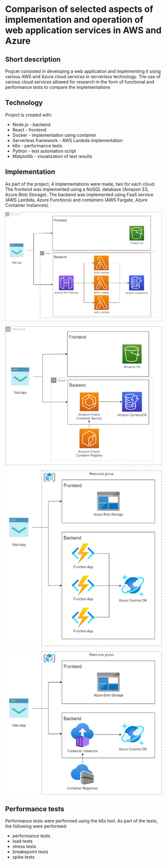 # Comparison of selected aspects of implementation and operation of web application services in AWS and Azure

## Short description
Projcet consisted in developing a web application and implementing it using various AWS and Azure cloud services in serverless technology. The use of various cloud services allowed for research in the form of functional and performance tests to compare the implementations


## Technology
Project is created with:
* Node.js - backend
* React - frontend
* Docker - implementation using container
* Serverless framework - AWS Lambda implementation
* k6s - performance tests
* Python - test automation script
* Matplotlib - visualization of test results


## Implementation
As part of the project, 4 implementations were made, two for each cloud. The frontend was implemented using a NoSQL database (Amazon S3, Azure Blob Storage). The backend was implemented using FaaS service (AWS Lambda, Azure Functions) and containers (AWS Fargate, Azure Container Instances).

![AWS Lambda](./Images/AWS_Lambda.png)

![AWS Fargate](./Images/AWS_Fargate.png)

![Azure Functions](./Images/Azure_Functions.png)

![Azure Functions](./Images/Azure_Container_Instances.png)


## Performance tests
Performance tests were performed using the k6s tool. As part of the tests, the following were performed:
* performance tests
* load tests
* stress tests
* breakepoint tests
* spike tests